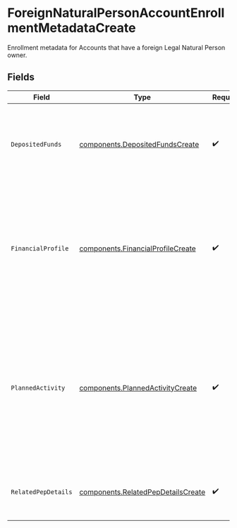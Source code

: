# ForeignNaturalPersonAccountEnrollmentMetadataCreate

Enrollment metadata for Accounts that have a foreign Legal Natural Person owner.


## Fields

| Field                                                                                                                                                                                | Type                                                                                                                                                                                 | Required                                                                                                                                                                             | Description                                                                                                                                                                          |
| ------------------------------------------------------------------------------------------------------------------------------------------------------------------------------------ | ------------------------------------------------------------------------------------------------------------------------------------------------------------------------------------ | ------------------------------------------------------------------------------------------------------------------------------------------------------------------------------------ | ------------------------------------------------------------------------------------------------------------------------------------------------------------------------------------ |
| `DepositedFunds`                                                                                                                                                                     | [components.DepositedFundsCreate](../../models/components/depositedfundscreate.md)                                                                                                   | :heavy_check_mark:                                                                                                                                                                   | The initial amount of money placed into the account by the entity upon or after the account's establishment.                                                                         |
| `FinancialProfile`                                                                                                                                                                   | [components.FinancialProfileCreate](../../models/components/financialprofilecreate.md)                                                                                               | :heavy_check_mark:                                                                                                                                                                   | Disclosure of the entity account owner's financial relationships and source of brokerage funds; facilitates the creation of the overall customer risk profile                        |
| `PlannedActivity`                                                                                                                                                                    | [components.PlannedActivityCreate](../../models/components/plannedactivitycreate.md)                                                                                                 | :heavy_check_mark:                                                                                                                                                                   | Details the customer's intended trading and banking-related activities at the time of account application; informs risk checks and forms a baseline for anomalous activity detection |
| `RelatedPepDetails`                                                                                                                                                                  | [components.RelatedPepDetailsCreate](../../models/components/relatedpepdetailscreate.md)                                                                                             | :heavy_check_mark:                                                                                                                                                                   | Details surrounding the related politically exposed persons                                                                                                                          |